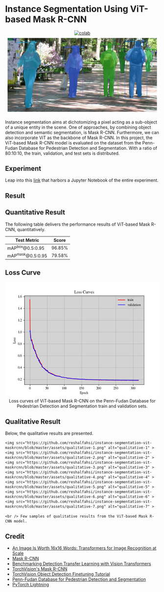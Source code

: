 # Instance Segmentation Using ViT-based Mask R-CNN

 <div align="center">
    <a href="https://colab.research.google.com/github/reshalfahsi/instance-segmentation-vit-maskrcnn/blob/master/Instance_Segmentation_Using_ViT_based_Mask_RCNN.ipynb"><img src="https://colab.research.google.com/assets/colab-badge.svg" alt="colab"></a>
    <br />
 </div>



<div align="center">
    <img src="https://github.com/reshalfahsi/instance-segmentation-vit-maskrcnn/blob/master/assets/qualitative-3.png" alt="qualitative-3" >
    </a>
    <br />
</div>


Instance segmentation aims at dichotomizing a pixel acting as a sub-object of a unique entity in the scene. One of approaches, by combining object detection and semantic segmentation, is Mask R-CNN. Furthermore, we can also incorporate ViT as the backbone of Mask R-CNN. In this project, the ViT-based Mask R-CNN model is evaluated on the dataset from the Penn-Fudan Database for Pedestrian Detection and Segmentation. With a ratio of 80:10:10, the train, validation, and test sets is distributed.


## Experiment

Leap into this [link](https://github.com/reshalfahsi/instance-segmentation-vit-maskrcnn/blob/master/Instance_Segmentation_Using_ViT_based_Mask_RCNN.ipynb) that harbors a Jupyter Notebook of the entire experiment.


## Result

## Quantitative Result

The following table delivers the performance results of ViT-based Mask R-CNN, quantitatively.

Test Metric                    | Score
------------------------------ | -------------
mAP<sup>box</sup>@0.5:0.95     | 96.85%
mAP<sup>mask</sup>@0.5:0.95    | 79.58%


## Loss Curve

<p align="center"> <img src="https://github.com/reshalfahsi/instance-segmentation-vit-maskrcnn/blob/master/assets/loss_curve.png" alt="loss_curve" > <br /> Loss curves of ViT-based Mask R-CNN on the Penn-Fudan Database for Pedestrian Detection and Segmentation train and validation sets. </p>


## Qualitative Result

Below, the qualitative results are presented.

<p align="center">

    <img src="https://github.com/reshalfahsi/instance-segmentation-vit-maskrcnn/blob/master/assets/qualitative-1.png" alt="qualitative-1" >
    <img src="https://github.com/reshalfahsi/instance-segmentation-vit-maskrcnn/blob/master/assets/qualitative-2.png" alt="qualitative-2" >
    <img src="https://github.com/reshalfahsi/instance-segmentation-vit-maskrcnn/blob/master/assets/qualitative-3.png" alt="qualitative-3" >
    <img src="https://github.com/reshalfahsi/instance-segmentation-vit-maskrcnn/blob/master/assets/qualitative-4.png" alt="qualitative-4" >
    <img src="https://github.com/reshalfahsi/instance-segmentation-vit-maskrcnn/blob/master/assets/qualitative-5.png" alt="qualitative-5" >
    <img src="https://github.com/reshalfahsi/instance-segmentation-vit-maskrcnn/blob/master/assets/qualitative-6.png" alt="qualitative-6" >
    <img src="https://github.com/reshalfahsi/instance-segmentation-vit-maskrcnn/blob/master/assets/qualitative-7.png" alt="qualitative-7" >

    <br /> Few samples of qualitative results from the ViT-based Mask R-CNN model.
</p>


## Credit

- [An Image Is Worth 16x16 Words: Transformers for Image Recognition at Scale](https://arxiv.org/pdf/2010.11929.pdf)
- [Mask R-CNN](https://arxiv.org/pdf/1703.06870.pdf)
- [Benchmarking Detection Transfer Learning with Vision Transformers](https://arxiv.org/pdf/2111.11429.pdf)
- [TorchVision's Mask R-CNN](https://github.com/pytorch/vision/blob/main/torchvision/models/detection/mask_rcnn.py)
- [TorchVision Object Detection Finetuning Tutorial](https://pytorch.org/tutorials/intermediate/torchvision_tutorial.html)
- [Penn-Fudan Database for Pedestrian Detection and Segmentation](https://www.cis.upenn.edu/~jshi/ped_html/)
- [PyTorch Lightning](https://lightning.ai/docs/pytorch/latest/)
